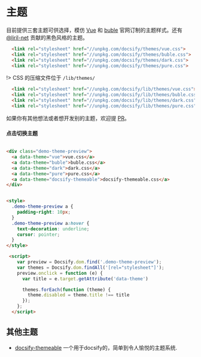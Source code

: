 # 主题

目前提供三套主题可供选择，模仿 [Vue](//vuejs.org) 和 [buble](//buble.surge.sh) 官网订制的主题样式。还有 [@liril-net](https://github.com/liril-net) 贡献的黑色风格的主题。

```html
  <link rel="stylesheet" href="//unpkg.com/docsify/themes/vue.css">
  <link rel="stylesheet" href="//unpkg.com/docsify/themes/buble.css">
  <link rel="stylesheet" href="//unpkg.com/docsify/themes/dark.css">
  <link rel="stylesheet" href="//unpkg.com/docsify/themes/pure.css">
```

!> CSS 的压缩文件位于 `/lib/themes/`

```html
  <link rel="stylesheet" href="//unpkg.com/docsify/lib/themes/vue.css">
  <link rel="stylesheet" href="//unpkg.com/docsify/lib/themes/buble.css">
  <link rel="stylesheet" href="//unpkg.com/docsify/lib/themes/dark.css">
  <link rel="stylesheet" href="//unpkg.com/docsify/lib/themes/pure.css">
```

如果你有其他想法或者想开发别的主题，欢迎提 [PR](https://github.com/docsifyjs/docsify/pulls)。

#### 点击切换主题
```html

<div class="demo-theme-preview">
  <a data-theme="vue">vue.css</a>
  <a data-theme="buble">buble.css</a>
  <a data-theme="dark">dark.css</a>
  <a data-theme="pure">pure.css</a>
  <a data-theme="docsify-themeable">docsify-themeable.css</a>
</div>


<style>
  .demo-theme-preview a {
    padding-right: 10px;
  }
  .demo-theme-preview a:hover {
    text-decoration: underline;
    cursor: pointer;
  }
</style>

 <script>
    var preview = Docsify.dom.find('.demo-theme-preview');
    var themes = Docsify.dom.findAll('[rel="stylesheet"]');
    preview.onclick = function (e) {
      var title = e.target.getAttribute('data-theme')

      themes.forEach(function (theme) {
        theme.disabled = theme.title !== title
      });
    };
  </script>
```

## 其他主题

- [docsify-themeable](https://jhildenbiddle.github.io/docsify-themeable/#/) 一个用于docsify的，简单到令人愉悦的主题系统.
